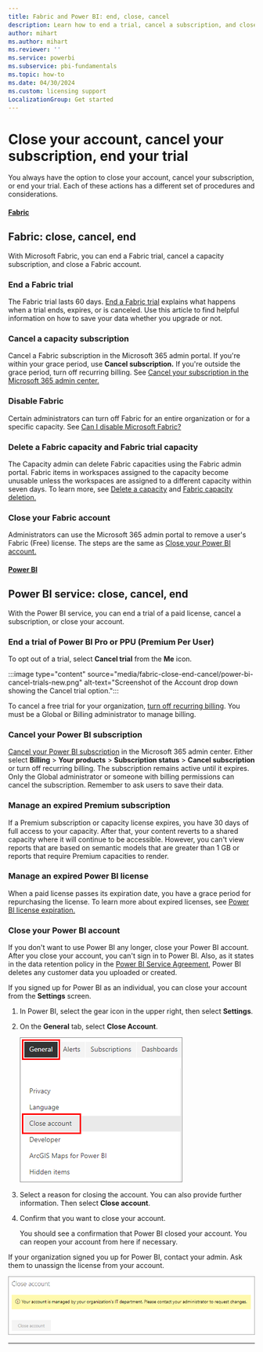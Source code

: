 ```yaml
---
title: Fabric and Power BI: end, close, cancel
description: Learn how to end a trial, cancel a subscription, and close an account in Fabric and Power BI. 
author: mihart
ms.author: mihart
ms.reviewer: ''
ms.service: powerbi
ms.subservice: pbi-fundamentals
ms.topic: how-to
ms.date: 04/30/2024
ms.custom: licensing support
LocalizationGroup: Get started
---
```


# Close your account, cancel your subscription, end your trial

You always have the option to close your account, cancel your subscription, or end your trial. Each of these actions has a different set of procedures and considerations. 

#### [Fabric](#tab/fabric)

## Fabric: close, cancel, end

With Microsoft Fabric, you can end a Fabric trial, cancel a capacity subscription, and close a Fabric account. 

### End a Fabric trial

The Fabric trial lasts 60 days. [End a Fabric trial](../get-started/fabric-trial.md#end-a-fabric-trial) explains what happens when a trial ends, expires, or is canceled. Use this article to find helpful information on how to save your data whether you upgrade or not.  

### Cancel a capacity subscription

Cancel a Fabric subscription in the Microsoft 365 admin portal. If you're within your grace period, use **Cancel subscription.** If you're outside the grace period, turn off recurring billing. See [Cancel your subscription in the Microsoft 365 admin center.](/microsoft-365/commerce/subscriptions/cancel-your-subscription)

### Disable Fabric

Certain administrators can turn off Fabric for an entire organization or for a specific capacity. See [Can I disable Microsoft Fabric?](../admin/fabric-switch.md#can-i-disable-microsoft-fabric)

### Delete a Fabric capacity and Fabric trial capacity

The Capacity admin can delete Fabric capacities using the Fabric admin portal. Fabric items in workspaces assigned to the capacity become unusable unless the workspaces are assigned to a different capacity within seven days. To learn more, see [Delete a capacity](../admin/capacity-settings.md#delete-a-capacity) and 
[Fabric capacity deletion.](../admin/service-admin-portal-capacity-settings.md#fabric-capacity-deletion)

### Close your Fabric account

Administrators can use the Microsoft 365 admin portal to remove a user's Fabric (Free) license. The steps are the same as [Close your Power BI account.](#close-your-power-bi-account)

#### [Power BI](#tab/powerbi)

## Power BI service: close, cancel, end

With the Power BI service, you can end a trial of a paid license, cancel a subscription, or close your account. 

### End a trial of Power BI Pro or PPU (Premium Per User)

To opt out of a trial, select **Cancel trial** from the **Me** icon.

:::image type="content" source="media/fabric-close-end-cancel/power-bi-cancel-trials-new.png" alt-text="Screenshot of the Account drop down showing the Cancel trial option.":::

To cancel a free trial for your organization, [turn off recurring billing](/microsoft-365/commerce/subscriptions/renew-your-subscription). You must be a Global or Billing administrator to manage billing. 

### Cancel your Power BI subscription

[Cancel your Power BI subscription](/microsoft-365/commerce/subscriptions/cancel-your-subscription) in the Microsoft 365 admin center. Either select **Billing** > **Your products** > **Subscription status** > **Cancel subscription** or turn off recurring billing. The subscription remains active until it expires. Only the Global administrator or someone with billing permissions can cancel the subscription. Remember to ask users to save their data. 

### Manage an expired Premium subscription

If a Premium subscription or capacity license expires, you have 30 days of full access to your capacity. After that, your content reverts to a shared capacity where it will continue to be accessible.  However, you can't view reports that are based on semantic models that are greater than 1 GB or reports that require Premium capacities to render.

### Manage an expired Power BI license

When a paid license passes its expiration date, you have a grace period for repurchasing the license. To learn more about expired licenses, see [Power BI license expiration.](/power-bi/enterprise/service-admin-licensing-organization#power-bi-license-expiration)

### Close your Power BI account

If you don't want to use Power BI any longer, close your Power BI account. After you close your account, you can't sign in to Power BI. Also, as it states in the data retention policy in the [Power BI Service Agreement](https://azure.microsoft.com/support/legal/subscription-agreement/), Power BI deletes any customer data you uploaded or created.

If you signed up for Power BI as an individual, you can close your account from the **Settings** screen.

1. In Power BI, select the gear icon in the upper right, then select **Settings**.

1. On the **General** tab, select **Close Account**.

    ![Screenshot showing the Power BI settings menu. General and the close account menu options are highlighted.](media/fabric-close-end-cancel/close-account-settings-2.png)

1. Select a reason for closing the account. You can also provide further information. Then select **Close account**.

1. Confirm that you want to close your account.

    You should see a confirmation that Power BI closed your account. You can reopen your account from here if necessary.

If your organization signed you up for Power BI, contact your admin. Ask them to unassign the license from your account.

![Screenshot of the close account message for Managed Users.](media/fabric-close-end-cancel/close-account-managed.png)

---
